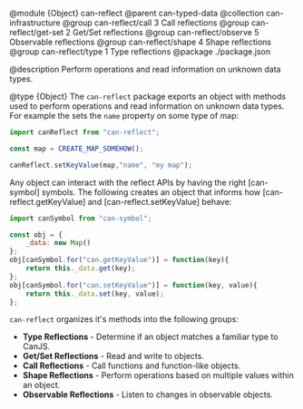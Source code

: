@module {Object} can-reflect
@parent can-typed-data
@collection can-infrastructure
@group can-reflect/call 3 Call reflections
@group can-reflect/get-set 2 Get/Set reflections
@group can-reflect/observe 5 Observable reflections
@group can-reflect/shape 4 Shape reflections
@group can-reflect/type 1 Type reflections
@package ./package.json

@description Perform operations and read information on unknown data types.

@type {Object} The `can-reflect` package exports an object with
methods used to perform operations and read information on unknown data
types. For example the sets the `name` property on some type of map:

```js
import canReflect from "can-reflect";

const map = CREATE_MAP_SOMEHOW();

canReflect.setKeyValue(map,"name", "my map");
```

Any object can interact with the reflect APIs by having the right
[can-symbol] symbols.  The following creates an object that informs how
[can-reflect.getKeyValue] and [can-reflect.setKeyValue] behave:

```js
import canSymbol from "can-symbol";

const obj = {
	_data: new Map()
};
obj[canSymbol.for("can.getKeyValue")] = function(key){
	return this._data.get(key);
};
obj[canSymbol.for("can.setKeyValue")] = function(key, value){
	return this._data.set(key, value);
};
```

`can-reflect` organizes it's methods into the following groups:

- __Type Reflections__ - Determine if an object matches a familiar type to CanJS.
- __Get/Set Reflections__ - Read and write to objects.
- __Call Reflections__ - Call functions and function-like objects.
- __Shape Reflections__ - Perform operations based on multiple values within an object.
- __Observable Reflections__ - Listen to changes in observable objects.
